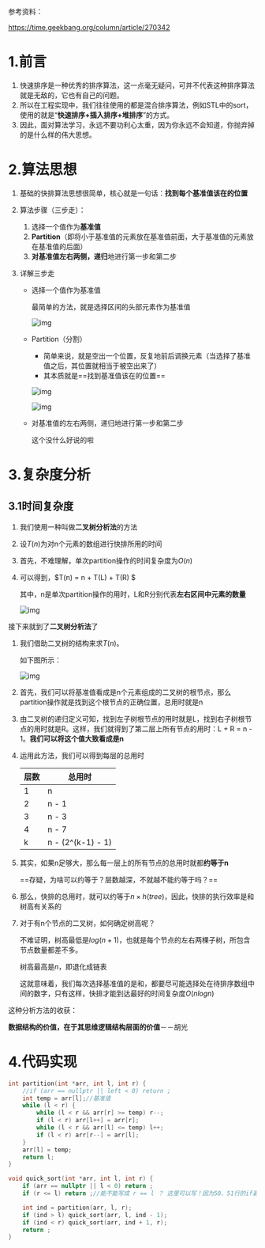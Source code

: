 参考资料：

https://time.geekbang.org/column/article/270342



# 1.前言

1. 快速排序是一种优秀的排序算法，这一点毫无疑问，可并不代表这种排序算法就是无敌的，它也有自己的问题。
2. 所以在工程实现中，我们往往使用的都是混合排序算法，例如STL中的sort，使用的就是“**快速排序+插入排序+堆排序**”的方式。
3. 因此，面对算法学习，永远不要功利心太重，因为你永远不会知道，你抛弃掉的是什么样的伟大思想。



# 2.算法思想

1. 基础的快排算法思想很简单，核心就是一句话：**找到每个基准值该在的位置**

2. 算法步骤（三步走）：

   1. 选择一个值作为**基准值**
   2. **Partition**（即将小于基准值的元素放在基准值前面，大于基准值的元素放在基准值的后面）
   3. **对基准值左右两侧，递归**地进行第一步和第二步

3. 详解三步走

   + 选择一个值作为基准值

     最简单的方法，就是选择区间的头部元素作为基准值

     ![img](https://wx2.sinaimg.cn/mw690/005LasY6ly1govaf9kyr9j30iz08xdgw.jpg)

   + Partition（分割）

     + 简单来说，就是空出一个位置，反复地前后调换元素（当选择了基准值之后，其位置就相当于被空出来了）
     + 其本质就是==找到基准值该在的位置==

     

     ![img](https://wx4.sinaimg.cn/mw690/005LasY6ly1govaie4plkj30ib095my5.jpg)

     ![img](https://wx4.sinaimg.cn/mw690/005LasY6ly1govaiovwrlj30jo0aeacj.jpg)

   + 对基准值的左右两侧，递归地进行第一步和第二步

     这个没什么好说的啦



# 3.复杂度分析

## 3.1时间复杂度

1. 我们使用一种叫做**二叉树分析法**的方法

2. 设$T(n)$为对n个元素的数组进行快排所用的时间

3. 首先，不难理解，单次partition操作的时间复杂度为$O(n)$

4. 可以得到，$T(n) = n + T(L) + T(R) $

   其中，n是单次partition操作的用时，L和R分别代表**左右区间中元素的数量**

   ![img](https://wx3.sinaimg.cn/mw690/005LasY6ly1govaxkkh29j30iy09tjsu.jpg)



接下来就到了**二叉树分析法**了

1. 我们借助二叉树的结构来求$T(n)$。

   如下图所示：

   ![img](https://wx3.sinaimg.cn/mw690/005LasY6ly1govd6bf5rrj30jo0a30ux.jpg)

2. 首先，我们可以将基准值看成是n个元素组成的二叉树的根节点，那么partition操作就是找到这个根节点的正确位置，总用时就是n

3. 由二叉树的递归定义可知，找到左子树根节点的用时就是L，找到右子树根节点的用时就是R。这样，我们就得到了第二层上所有节点的用时：L + R = n - 1。**我们可以将这个值大致看成是n**

4. 运用此方法，我们可以得到每层的总用时

   | 层数 | 总用时            |
   | ---- | ----------------- |
   | 1    | n                 |
   | 2    | n - 1             |
   | 3    | n - 3             |
   | 4    | n - 7             |
   | k    | n - (2^(k-1) - 1) |

5. 其实，如果n足够大，那么每一层上的所有节点的总用时就都**约等于n**

   ==存疑，为啥可以约等于？层数越深，不就越不能约等于吗？==

6. 那么，快排的总用时，就可以约等于$n \times h(tree)$，因此，快排的执行效率是和树高有关系的

7. 对于有n个节点的二叉树，如何确定树高呢？

   不难证明，树高最低是$log(n+1)$，也就是每个节点的左右两棵子树，所包含节点数量都差不多。

   树高最高是$n$，即退化成链表

   这就意味着，我们每次选择基准值的是和，都要尽可能选择处在待排序数组中间的数字，只有这样，快排才能到达最好的时间复杂度$O(nlogn)$

   

这种分析方法的收获：

**数据结构的价值，在于其思维逻辑结构层面的价值**－－胡光



# 4.代码实现

```c++
int partition(int *arr, int l, int r) {
    //if (arr == nullptr || left < 0) return ;
    int temp = arr[l];//基准值
    while (l < r) {
        while (l < r && arr[r] >= temp) r--;
        if (l < r) arr[l++] = arr[r];
        while (l < r && arr[l] <= temp) l++;
        if (l < r) arr[r--] = arr[l];
    }
    arr[l] = temp;
    return l;
}

void quick_sort(int *arr, int l, int r) {
    if (arr == nullptr || l < 0) return ;
    if (r <= l) return ;//能不能写成 r == l ？ 这里可以写！因为50、51行的if避免了r<l的情况！

    int ind = partition(arr, l, r);
    if (ind > l) quick_sort(arr, l, ind - 1);
    if (ind < r) quick_sort(arr, ind + 1, r);
    return ;
}
```


